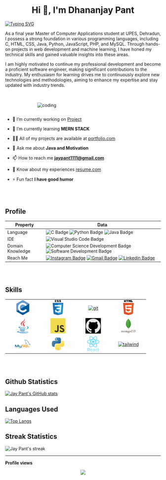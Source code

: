 <h1 align="center">Hi 👋, I'm Dhananjay Pant</h1>

[![Typing SVG](https://readme-typing-svg.demolab.com?font=Fira+Code&weight=600&size=25&duration=5009&pause=1000&color=0F95F7&random=false&width=435&lines=I+am+a+Software+Developer;A+Data+Science+Enthusiast;and++A+Coder)](https://git.io/typing-svg)

As a final year Master of Computer Applications student at UPES, Dehradun, I possess a strong foundation in various programming languages, including C, HTML, CSS, Java, Python, JavaScript, PHP, and MySQL. Through hands-on projects in web development and machine learning, I have honed my technical skills and gained valuable insights into these areas.

I am highly motivated to continue my professional development and become a proficient software engineer, making significant contributions to the industry. My enthusiasm for learning drives me to continuously explore new technologies and methodologies, aiming to enhance my expertise and stay updated with industry trends.

<br><br>
<img align="right" alt="coding" width="400" src="https://i.pinimg.com/originals/ef/09/36/ef0936558e58d6bebf73fee2ae895fe3.gif"> 

<p align="left"> <a href="https://twitter.com/" target="blank"><img src="https://img.shields.io/twitter/follow/?logo=twitter&style=for-the-badge" alt="" /></a> </p>

- 🔭 I’m currently working on [Project](https.com)

- 🌱 I’m currently learning **MERN STACK**

- 👨‍💻 All of my projects are available at [portfolio.com](portfolio.com)

- 💬 Ask me about **Java and Motivation**

- 📫 How to reach me **jaypant1111@gmail.com**

- 📄 Know about my experiences [resume.com](resume.com)

- ⚡ Fun fact **I have good humor**

<br><br>
## <b>Profile</b>

Property                 | Data  
-------------------------|------
Language            |  ![C Badge](https://img.shields.io/badge/C-Language-blue) ![Python Badge](https://img.shields.io/badge/Python-Language-yellow) ![Java Badge](https://img.shields.io/badge/Java-Language-blue)
IDE        |  ![Visual Studio Code Badge](https://img.shields.io/badge/Visual%20Studio-Code-blue)
Domain Knowledge         | ![Computer Science Development Badge](https://img.shields.io/badge/-Computer%20Science-FAB040?style=flat&logoColor=white) ![Software Development Badge](https://img.shields.io/badge/-Software%20Development-FF6600?style=flat&logoColor=white) 
Reach Me                 | [![Instagram Badge](https://img.shields.io/badge/-Dhananjay-00acee?style=flat&logo=instagram&logoColor=white)](https://instagram.com/jaypant_08/) [![Gmail Badge](https://img.shields.io/badge/-Dhanjay-e54448?style=flat&logo=Gmail&logoColor=white)](mailto:jaypant1111@gmail.com) [![Linkedin Badge](https://img.shields.io/badge/-Dhananjay-blue?style=flat&logo=Linkedin&logoColor=white)](https://www.linkedin.com/in/dhananjay-pant1111/)

<br><br>
## Skills

<table>
  <tr>
    <td align="center" width="100"><a href="https://www.cprogramming.com/" target="_blank" rel="noreferrer"><img src="https://raw.githubusercontent.com/devicons/devicon/master/icons/c/c-original.svg" alt="c" width="50" height="50"/></a></td>
    <td align="center" width="100"><a href="https://www.w3schools.com/css/" target="_blank" rel="noreferrer"><img src="https://raw.githubusercontent.com/devicons/devicon/master/icons/css3/css3-original-wordmark.svg" alt="css3" width="50" height="50"/></a></td>
    <td align="center" width="100"><a href="https://git-scm.com/" target="_blank" rel="noreferrer"><img src="https://www.vectorlogo.zone/logos/git-scm/git-scm-icon.svg" alt="git" width="50" height="50"/></a></td>
    <td align="center" width="100"><a href="https://www.w3.org/html/" target="_blank" rel="noreferrer"><img src="https://raw.githubusercontent.com/devicons/devicon/master/icons/html5/html5-original-wordmark.svg" alt="html5" width="50" height="50"/></a></td>
  </tr>
  <tr>
    <td align="center" width="100"><a href="https://www.java.com" target="_blank" rel="noreferrer"><img src="https://raw.githubusercontent.com/devicons/devicon/master/icons/java/java-original.svg" alt="java" width="50" height="50"/></a></td>
    <td align="center" width="100"><a href="https://developer.mozilla.org/en-US/docs/Web/JavaScript" target="_blank" rel="noreferrer"><img src="https://raw.githubusercontent.com/devicons/devicon/master/icons/javascript/javascript-original.svg" alt="javascript" width="50" height="50"/></a></td>
    <td align="center" width="100"><a href="https://github.com/" target="_blank" rel="noreferrer"><img src="https://raw.githubusercontent.com/devicons/devicon/master/icons/github/github-original.svg" alt="github" width="50" height="50" style="filter: invert(1);"/></a></td>
    <td align="center" width="100"><a href="https://www.mongodb.com/" target="_blank" rel="noreferrer"><img src="https://raw.githubusercontent.com/devicons/devicon/master/icons/mongodb/mongodb-original-wordmark.svg" alt="mongodb" width="50" height="50"/></a></td>
  </tr>
  <tr>
    <td align="center" width="100"><a href="https://www.mysql.com/" target="_blank" rel="noreferrer"><img src="https://raw.githubusercontent.com/devicons/devicon/master/icons/mysql/mysql-original-wordmark.svg" alt="mysql" width="50" height="50"/></a></td>
    <td align="center" width="100"><a href="https://www.python.org" target="_blank" rel="noreferrer"><img src="https://raw.githubusercontent.com/devicons/devicon/master/icons/python/python-original.svg" alt="python" width="50" height="50"/></a></td>
    <td align="center" width="100"><a href="https://reactjs.org/" target="_blank" rel="noreferrer"><img src="https://raw.githubusercontent.com/devicons/devicon/master/icons/react/react-original-wordmark.svg" alt="react" width="50" height="50"/></a></td>
    <td align="center" width="100"><a href="https://tailwindcss.com/" target="_blank" rel="noreferrer"><img src="https://www.vectorlogo.zone/logos/tailwindcss/tailwindcss-icon.svg" alt="tailwind" width="50" height="50"/></a></td>
  </tr>
</table>


<br><br>

## <b>Github Statistics</b>

[![Jay Pant's GitHub stats](https://github-readme-stats.vercel.app/api?username=jaypant&theme=material-palenight&show_icons=true&count_private=true&hide=contribs)](https://github.com/jaypant/github-readme-stats)

## <b>Languages Used</b>

[![Top Langs](https://github-readme-stats.vercel.app/api/top-langs?username=jaypant&theme=material-palenight&hide=Jupyter&layout=compact)](https://github.com/jaypant/github-readme-stats)

## <b>Streak Statistics</b>
<div>
    <img alt="Jay Pant's streak" src="https://github-readme-streak-stats.herokuapp.com/?user=jaypant&theme=dark&hide_border=true"/>
</div>

---
**Profile views**


<p align="center">
  <img src="https://profile-counter.glitch.me/jaypant/count.svg">
</p>

